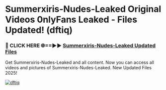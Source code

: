 # Summerxiris-Nudes-Leaked Original Videos 0nlyFans Leaked - Files Updated! (dftiq)

<h3>🔴 CLICK HERE 🌐==►► <a href="https://tinyurl.com/yc6ubb5a" rel="nofollow">Summerxiris-Nudes-Leaked Updated Files</a></h3>

Get Summerxiris-Nudes-Leaked and all content. Now you can access all videos and pictures of Summerxiris-Nudes-Leaked. New Updated Files 2025!

[![dftiq](https://i.imgur.com/7eu0CRL.gif)](https://tinyurl.com/yc6ubb5a)
